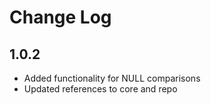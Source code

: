 # Change Log

## 1.0.2

* Added functionality for NULL comparisons
* Updated references to core and repo

